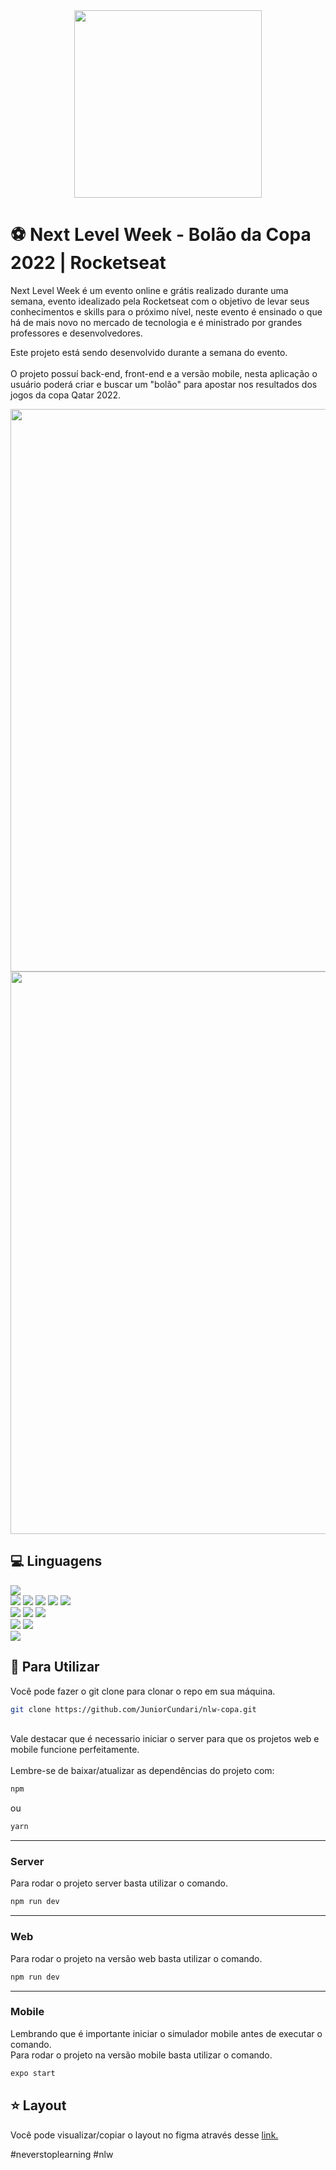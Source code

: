 <div align="center">
  <img width="300px" src="https://user-images.githubusercontent.com/88779658/199625810-3d7a0ead-c6fc-4893-89bb-91f71df75373.svg"/></br>
</div>

# :soccer: Next Level Week - Bolão da Copa 2022 | Rocketseat

Next Level Week é um evento online e grátis realizado durante uma semana, evento idealizado pela Rocketseat com o objetivo de levar seus conhecimentos e skills para o próximo nível, neste evento é ensinado o que há de mais novo no mercado de tecnologia e é ministrado por grandes professores e desenvolvedores.

Este projeto está sendo desenvolvido durante a semana do evento.<br /><br />
O projeto possuí back-end, front-end e a versão mobile, nesta aplicação o usuário poderá criar e buscar um "bolão" para apostar nos resultados dos jogos 
da copa Qatar 2022.

<div align="center" >
  <img width="900px" src="https://user-images.githubusercontent.com/88779658/199626200-6c22bc7a-2d32-4393-9024-18c16528ae5a.png" />
  <img width="900px" src="https://user-images.githubusercontent.com/88779658/199626192-8efcfbcd-b706-4d56-b860-31487e455beb.png" />
</div>

## :computer: Linguagens
<div>
  <img src="https://img.shields.io/badge/typescript-3178C6?style=for-the-badge&logo=typescript&logoColor=white" />
  <div align="start">
    <img src="https://img.shields.io/badge/Node.js-20232A?style=for-the-badge&logo=Node.js" />
    <img src="https://img.shields.io/badge/Fastify-000000?style=for-the-badge&logo=fastify" />
    <img src="https://img.shields.io/badge/SQLite-07405E?style=for-the-badge&logo=sqlite&logoColor=white" />
    <img src="https://img.shields.io/badge/Insomnia-black?style=for-the-badge&logo=insomnia&logoColor=5849BE" />
    <img src="https://img.shields.io/badge/Prisma-3982CE?style=for-the-badge&logo=Prisma&logoColor=white" />
  </div>
  
  <div>
    <img src="https://img.shields.io/badge/React-20232A?style=for-the-badge&logo=react&logoColor=61DAFB" />
    <img src="https://img.shields.io/badge/Next-black?style=for-the-badge&logo=next.js&logoColor=white" />
    <img src="https://img.shields.io/badge/Tailwind_CSS-38B2AC?style=for-the-badge&logo=tailwind-css&logoColor=white" />
  </div>
  
  <div>
    <img src="https://img.shields.io/badge/React Native-20232A?style=for-the-badge&logo=react&logoColor=61DAFB" />
    <img src="https://img.shields.io/badge/Expo-000020?style=for-the-badge&logo=expo&logoColor=BCC3CD" />
  <div>
  <img src="https://img.shields.io/badge/figma-%23F24E1E.svg?style=for-the-badge&logo=figma&logoColor=white" />
</div>

## :dart: Para Utilizar
Você pode fazer o git clone para clonar o repo em sua máquina.</br>
```bash
git clone https://github.com/JuniorCundari/nlw-copa.git
```
<br />
Vale destacar que é necessario iniciar o server para que os projetos web e mobile funcione perfeitamente.</br></br>
Lembre-se de baixar/atualizar as dependências do projeto com:

```bash
npm
```

ou

```bash
yarn
```
---
### Server
Para rodar o projeto server basta utilizar o comando.
```bash
npm run dev
```
---
### Web
Para rodar o projeto na versão web basta utilizar o comando.
```bash
npm run dev
```
---
### Mobile
Lembrando que é importante iniciar o simulador mobile antes de executar o comando.<br />
Para rodar o projeto na versão mobile basta utilizar o comando.

```bash
expo start
```

## :star: Layout
Você pode visualizar/copiar o layout no figma através desse
[link.](https://www.figma.com/file/OxY9YyIvkpwZAW6WZewG7C/Bol%C3%A3o-da-Copa-(Community)?node-id=0%3A1)

#neverstoplearning #nlw
